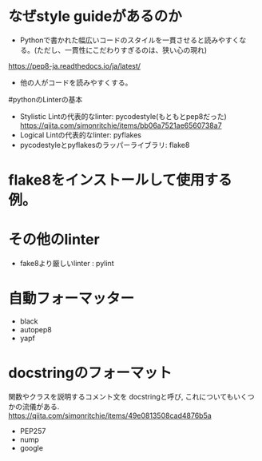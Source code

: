 
# なぜstyle guideがあるのか
- Pythonで書かれた幅広いコードのスタイルを一貫させると読みやすくなる。(ただし、一貫性にこだわりすぎるのは、狭い心の現れ)

https://pep8-ja.readthedocs.io/ja/latest/

- 他の人がコードを読みやすくする。

 
#pythonのLinterの基本
- Stylistic Lintの代表的なlinter: pycodestyle(もともとpep8だった)
  https://qiita.com/simonritchie/items/bb06a7521ae6560738a7
- Logical Lintの代表的なlinter: pyflakes
- pycodestyleとpyflakesのラッパーライブラリ: flake8

# flake8をインストールして使用する例。


# その他のlinter
- fake8より厳しいlinter : pylint
  
# 自動フォーマッター
- black
- autopep8
- yapf

# docstringのフォーマット
関数やクラスを説明するコメント文を docstringと呼び, これについてもいくつかの流儀がある.
https://qiita.com/simonritchie/items/49e0813508cad4876b5a
- PEP257
- nump
- google
